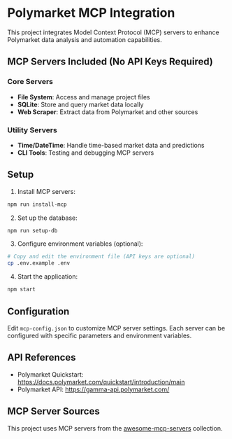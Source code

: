 # Polymarket MCP Integration

This project integrates Model Context Protocol (MCP) servers to enhance Polymarket data analysis and automation capabilities.

## MCP Servers Included (No API Keys Required)

### Core Servers
- **File System**: Access and manage project files
- **SQLite**: Store and query market data locally
- **Web Scraper**: Extract data from Polymarket and other sources

### Utility Servers
- **Time/DateTime**: Handle time-based market data and predictions
- **CLI Tools**: Testing and debugging MCP servers

## Setup

1. Install MCP servers:
```bash
npm run install-mcp
```

2. Set up the database:
```bash
npm run setup-db
```

3. Configure environment variables (optional):
```bash
# Copy and edit the environment file (API keys are optional)
cp .env.example .env
```

4. Start the application:
```bash
npm start
```

## Configuration

Edit `mcp-config.json` to customize MCP server settings. Each server can be configured with specific parameters and environment variables.

## API References

- Polymarket Quickstart: https://docs.polymarket.com/quickstart/introduction/main
- Polymarket API: https://gamma-api.polymarket.com/

## MCP Server Sources

This project uses MCP servers from the [awesome-mcp-servers](https://github.com/punkpeye/awesome-mcp-servers) collection.
